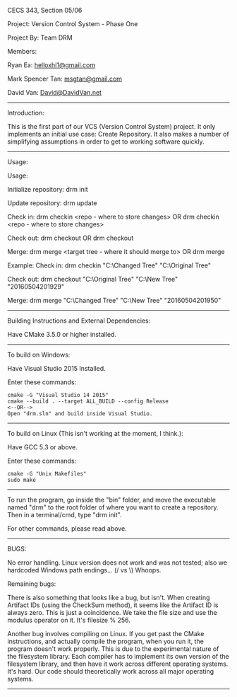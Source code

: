 CECS 343, Section 05/06

Project: Version Control System - Phase One

Project By: Team DRM

Members:

Ryan Ea: helloxhi1@gmail.com

Mark Spencer Tan: msgtan@gmail.com

David Van: David@DavidVan.net

--------------------------------------------------------------------------------

Introduction:

This is the first part of our VCS (Version Control System) project. It only
implements an initial use case: Create Repository. It also makes a number of
simplifying assumptions in order to get to working software quickly.

--------------------------------------------------------------------------------

Usage:

Usage:

Initialize repository: drm init

Update repository: drm update

Check in: drm checkin <updated tree> <repo - where to store changes>
OR
drm checkin <repo - where to store changes>

Check out: drm checkout <project tree> <where to store the copy of the tree> <version>
OR
drm checkout <where to store the copy of the tree> <version>

Merge: drm merge <updated tree> <target tree - where it should merge to> <version>
OR
drm merge <updated tree> <version>

Example:
Check in: drm checkin "C:\Changed Tree" "C:\Original Tree"

Check out: drm checkout "C:\Original Tree" "C:\New Tree" "20160504201929"

Merge: drm merge "C:\Changed Tree" "C:\New Tree" "20160504201950"

--------------------------------------------------------------------------------

Building Instructions and External Dependencies:

Have CMake 3.5.0 or higher installed.

--------------------------------------------------------------------------------

To build on Windows:

Have Visual Studio 2015 Installed.

Enter these commands:

```
cmake -G "Visual Studio 14 2015"
cmake --build . --target ALL_BUILD --config Release
<--OR-->
Open "drm.sln" and build inside Visual Studio.
```

--------------------------------------------------------------------------------

To build on Linux (This isn't working at the moment, I think.):

Have GCC 5.3 or above.

Enter these commands:

```
cmake -G "Unix Makefiles"
sudo make
```

--------------------------------------------------------------------------------

To run the program, go inside the "bin" folder, and move the executable named
"drm" to the root folder of where you want to create a repository. Then in a
terminal/cmd, type "drm init".

For other commands, please read above.

--------------------------------------------------------------------------------

BUGS:

No error handling.
Linux version does not work and was not tested; also we hardcoded Windows path
endings... (/ vs \\) Whoops.

Remaining bugs:

There is also something that looks like a bug, but isn't. When creating Artifact
IDs (using the CheckSum method), it seems like the Artifact ID is always zero.
This is just a coincidence. We take the file size and use the modulus operator
on it. It's filesize % 256.

Another bug involves compiling on Linux. If you get past the CMake instructions,
and actually compile the program, when you run it, the program doesn't work
properly. This is due to the experimental nature of the filesystem library.
Each compiler has to implement its own version of the filesystem library, and
then have it work across different operating systems. It's hard. Our code should
theoretically work across all major operating systems.

--------------------------------------------------------------------------------
